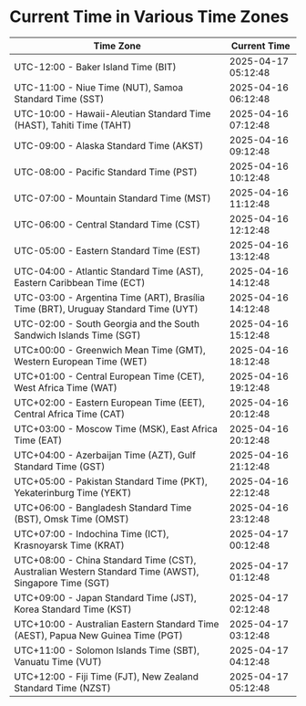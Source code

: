 # Current Time in Various Time Zones

| Time Zone | Current Time |
|-----------|--------------|
| UTC-12:00 - Baker Island Time (BIT) | 2025-04-17 05:12:48 |
| UTC-11:00 - Niue Time (NUT), Samoa Standard Time (SST) | 2025-04-16 06:12:48 |
| UTC-10:00 - Hawaii-Aleutian Standard Time (HAST), Tahiti Time (TAHT) | 2025-04-16 07:12:48 |
| UTC-09:00 - Alaska Standard Time (AKST) | 2025-04-16 09:12:48 |
| UTC-08:00 - Pacific Standard Time (PST) | 2025-04-16 10:12:48 |
| UTC-07:00 - Mountain Standard Time (MST) | 2025-04-16 11:12:48 |
| UTC-06:00 - Central Standard Time (CST) | 2025-04-16 12:12:48 |
| UTC-05:00 - Eastern Standard Time (EST) | 2025-04-16 13:12:48 |
| UTC-04:00 - Atlantic Standard Time (AST), Eastern Caribbean Time (ECT) | 2025-04-16 14:12:48 |
| UTC-03:00 - Argentina Time (ART), Brasília Time (BRT), Uruguay Standard Time (UYT) | 2025-04-16 14:12:48 |
| UTC-02:00 - South Georgia and the South Sandwich Islands Time (SGT) | 2025-04-16 15:12:48 |
| UTC±00:00 - Greenwich Mean Time (GMT), Western European Time (WET) | 2025-04-16 18:12:48 |
| UTC+01:00 - Central European Time (CET), West Africa Time (WAT) | 2025-04-16 19:12:48 |
| UTC+02:00 - Eastern European Time (EET), Central Africa Time (CAT) | 2025-04-16 20:12:48 |
| UTC+03:00 - Moscow Time (MSK), East Africa Time (EAT) | 2025-04-16 20:12:48 |
| UTC+04:00 - Azerbaijan Time (AZT), Gulf Standard Time (GST) | 2025-04-16 21:12:48 |
| UTC+05:00 - Pakistan Standard Time (PKT), Yekaterinburg Time (YEKT) | 2025-04-16 22:12:48 |
| UTC+06:00 - Bangladesh Standard Time (BST), Omsk Time (OMST) | 2025-04-16 23:12:48 |
| UTC+07:00 - Indochina Time (ICT), Krasnoyarsk Time (KRAT) | 2025-04-17 00:12:48 |
| UTC+08:00 - China Standard Time (CST), Australian Western Standard Time (AWST), Singapore Time (SGT) | 2025-04-17 01:12:48 |
| UTC+09:00 - Japan Standard Time (JST), Korea Standard Time (KST) | 2025-04-17 02:12:48 |
| UTC+10:00 - Australian Eastern Standard Time (AEST), Papua New Guinea Time (PGT) | 2025-04-17 03:12:48 |
| UTC+11:00 - Solomon Islands Time (SBT), Vanuatu Time (VUT) | 2025-04-17 04:12:48 |
| UTC+12:00 - Fiji Time (FJT), New Zealand Standard Time (NZST) | 2025-04-17 05:12:48 |
